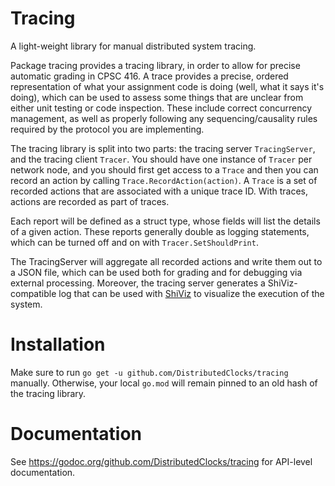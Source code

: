 # Tracing
A light-weight library for manual distributed system tracing.

Package tracing provides a tracing library, in order to allow for precise
automatic grading in CPSC 416.
A trace provides a precise, ordered representation of what your assignment code
is doing (well, what it says it's doing), which can be used to assess some
things that are unclear from either unit testing or code inspection.
These include correct concurrency management, as well as properly following
any sequencing/causality rules required by the protocol you are implementing.

The tracing library is split into two parts: the tracing server `TracingServer`,
and the tracing client `Tracer`.
You should have one instance of `Tracer` per network node, and you should first
get access to a `Trace` and then you can record an action by calling `Trace.RecordAction(action)`.
A `Trace` is a set of recorded actions that are associated with a unique trace ID.
With traces, actions are recorded as part of traces.

Each report will be defined as a struct type, whose fields will list the details
of a given action.
These reports generally double as logging statements, which can be turned
off and on with `Tracer.SetShouldPrint`.

The TracingServer will aggregate all recorded actions and write them out to
a JSON file, which can be used both for grading and for debugging via
external processing. Moreover, the tracing server generates a ShiViz-compatible
log that can be used with [ShiViz](https://bestchai.bitbucket.io/shiviz/) to
visualize the execution of the system.

# Installation

Make sure to run
```go get -u github.com/DistributedClocks/tracing```
manually. Otherwise, your local `go.mod` will remain pinned to an old hash of the tracing library.

# Documentation

See https://godoc.org/github.com/DistributedClocks/tracing for API-level documentation.

